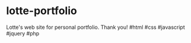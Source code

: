 # lotte-portfolio

Lotte's web site for personal portfolio. Thank you! #html #css #javascript #jquery #php
